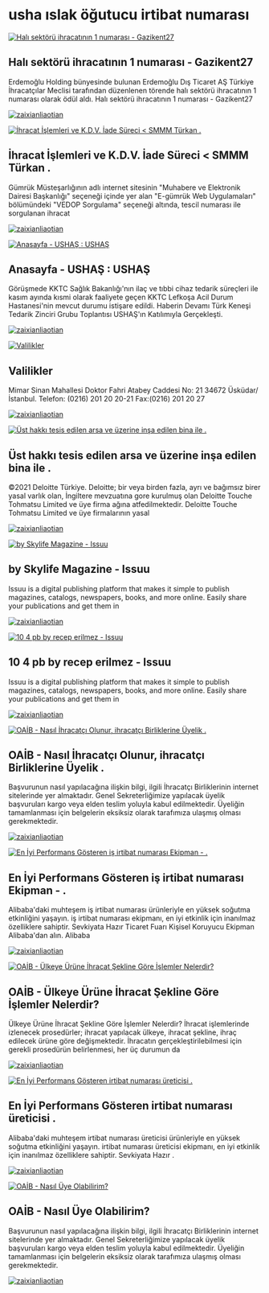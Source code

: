 # usha ıslak öğutucu irtibat numarası
<a href="https://mnn.zoosnet.net/LR/Chatpre.aspx?id=MNN94995150&p=https://topgrinding.com/" target="_blank">![Halı sektörü ihracatının 1 numarası - Gazikent27](https://github.com/technlg/images/blob/main/25.jpg)</a>
## Halı sektörü ihracatının 1 numarası - Gazikent27
Erdemoğlu Holding bünyesinde bulunan Erdemoğlu Dış Ticaret AŞ Türkiye İhracatçılar Meclisi tarafından düzenlenen törende halı sektörü ihracatının 1 numarası olarak ödül aldı. Halı sektörü ihracatının 1 numarası - Gazikent27
<a href="https://mnn.zoosnet.net/LR/Chatpre.aspx?id=MNN94995150&p=https://topgrinding.com/" target="_blank"><img src="https://github.com/technlg/images/raw/main/chat11.jpg" alt="zaixianliaotian"/></a><a href="//whatsapp.shibangsoft.com/WhatsApp.php" ><img src="https://github.com/technlg/images/raw/main/chat11.png" alt=""></a>
<a href="https://mnn.zoosnet.net/LR/Chatpre.aspx?id=MNN94995150&p=https://topgrinding.com/" target="_blank">![İhracat İşlemleri ve K.D.V. İade Süreci < SMMM Türkan .](https://github.com/technlg/images/blob/main/14.jpg)</a>
## İhracat İşlemleri ve K.D.V. İade Süreci < SMMM Türkan .
Gümrük Müsteşarlığının adlı internet sitesinin "Muhabere ve Elektronik Dairesi Başkanlığı" seçeneği içinde yer alan "E-gümrük Web Uygulamaları" bölümündeki "VEDOP Sorgulama" seçeneği altında, tescil numarası ile sorgulanan ihracat
<a href="https://mnn.zoosnet.net/LR/Chatpre.aspx?id=MNN94995150&p=https://topgrinding.com/" target="_blank"><img src="https://github.com/technlg/images/raw/main/chat11.jpg" alt="zaixianliaotian"/></a><a href="//whatsapp.shibangsoft.com/WhatsApp.php" ><img src="https://github.com/technlg/images/raw/main/chat11.png" alt=""></a>
<a href="https://mnn.zoosnet.net/LR/Chatpre.aspx?id=MNN94995150&p=https://topgrinding.com/" target="_blank">![Anasayfa - USHAŞ : USHAŞ](https://github.com/technlg/images/blob/main/53.jpg)</a>
## Anasayfa - USHAŞ : USHAŞ
Görüşmede KKTC Sağlık Bakanlığı'nın ilaç ve tıbbi cihaz tedarik süreçleri ile kasım ayında kısmi olarak faaliyete geçen KKTC Lefkoşa Acil Durum Hastanesi'nin mevcut durumu istişare edildi. Haberin Devamı Türk Keneşi Tedarik Zinciri Grubu Toplantısı USHAŞ'ın Katılımıyla Gerçekleşti.
<a href="https://mnn.zoosnet.net/LR/Chatpre.aspx?id=MNN94995150&p=https://topgrinding.com/" target="_blank"><img src="https://github.com/technlg/images/raw/main/chat11.jpg" alt="zaixianliaotian"/></a><a href="//whatsapp.shibangsoft.com/WhatsApp.php" ><img src="https://github.com/technlg/images/raw/main/chat11.png" alt=""></a>
<a href="https://mnn.zoosnet.net/LR/Chatpre.aspx?id=MNN94995150&p=https://topgrinding.com/" target="_blank">![Valilikler](https://github.com/technlg/images/blob/main/2.jpg)</a>
## Valilikler
Mimar Sinan Mahallesi Doktor Fahri Atabey Caddesi No: 21 34672 Üsküdar/İstanbul. Telefon: (0216) 201 20 20-21 Fax:(0216) 201 20 27
<a href="https://mnn.zoosnet.net/LR/Chatpre.aspx?id=MNN94995150&p=https://topgrinding.com/" target="_blank"><img src="https://github.com/technlg/images/raw/main/chat11.jpg" alt="zaixianliaotian"/></a><a href="//whatsapp.shibangsoft.com/WhatsApp.php" ><img src="https://github.com/technlg/images/raw/main/chat11.png" alt=""></a>
<a href="https://mnn.zoosnet.net/LR/Chatpre.aspx?id=MNN94995150&p=https://topgrinding.com/" target="_blank">![Üst hakkı tesis edilen arsa ve üzerine inşa edilen bina ile .](https://github.com/technlg/images/blob/main/47.jpg)</a>
## Üst hakkı tesis edilen arsa ve üzerine inşa edilen bina ile .
©2021 Deloitte Türkiye. Deloitte; bir veya birden fazla, ayrı ve bağımsız birer yasal varlık olan, İngiltere mevzuatına gore kurulmuş olan Deloitte Touche Tohmatsu Limited ve üye firma ağına atfedilmektedir. Deloitte Touche Tohmatsu Limited ve üye firmalarının yasal 
<a href="https://mnn.zoosnet.net/LR/Chatpre.aspx?id=MNN94995150&p=https://topgrinding.com/" target="_blank"><img src="https://github.com/technlg/images/raw/main/chat11.jpg" alt="zaixianliaotian"/></a><a href="//whatsapp.shibangsoft.com/WhatsApp.php" ><img src="https://github.com/technlg/images/raw/main/chat11.png" alt=""></a>
<a href="https://mnn.zoosnet.net/LR/Chatpre.aspx?id=MNN94995150&p=https://topgrinding.com/" target="_blank">![ by Skylife Magazine - Issuu](https://github.com/technlg/images/blob/main/47.jpg)</a>
##  by Skylife Magazine - Issuu
Issuu is a digital publishing platform that makes it simple to publish magazines, catalogs, newspapers, books, and more online. Easily share your publications and get them in 
<a href="https://mnn.zoosnet.net/LR/Chatpre.aspx?id=MNN94995150&p=https://topgrinding.com/" target="_blank"><img src="https://github.com/technlg/images/raw/main/chat11.jpg" alt="zaixianliaotian"/></a><a href="//whatsapp.shibangsoft.com/WhatsApp.php" ><img src="https://github.com/technlg/images/raw/main/chat11.png" alt=""></a>
<a href="https://mnn.zoosnet.net/LR/Chatpre.aspx?id=MNN94995150&p=https://topgrinding.com/" target="_blank">![10 4 pb by recep erilmez - Issuu](https://github.com/technlg/images/blob/main/51.jpg)</a>
## 10 4 pb by recep erilmez - Issuu
Issuu is a digital publishing platform that makes it simple to publish magazines, catalogs, newspapers, books, and more online. Easily share your publications and get them in 
<a href="https://mnn.zoosnet.net/LR/Chatpre.aspx?id=MNN94995150&p=https://topgrinding.com/" target="_blank"><img src="https://github.com/technlg/images/raw/main/chat11.jpg" alt="zaixianliaotian"/></a><a href="//whatsapp.shibangsoft.com/WhatsApp.php" ><img src="https://github.com/technlg/images/raw/main/chat11.png" alt=""></a>
<a href="https://mnn.zoosnet.net/LR/Chatpre.aspx?id=MNN94995150&p=https://topgrinding.com/" target="_blank">![OAİB - Nasıl İhracatçı Olunur, ihracatçı Birliklerine Üyelik .](https://github.com/technlg/images/blob/main/36.jpg)</a>
## OAİB - Nasıl İhracatçı Olunur, ihracatçı Birliklerine Üyelik .
Başvurunun nasıl yapılacağına ilişkin bilgi, ilgili İhracatçı Birliklerinin internet sitelerinde yer almaktadır. Genel Sekreterliğimize yapılacak üyelik başvuruları kargo veya elden teslim yoluyla kabul edilmektedir. Üyeliğin tamamlanması için belgelerin eksiksiz olarak tarafımıza ulaşmış olması gerekmektedir.
<a href="https://mnn.zoosnet.net/LR/Chatpre.aspx?id=MNN94995150&p=https://topgrinding.com/" target="_blank"><img src="https://github.com/technlg/images/raw/main/chat11.jpg" alt="zaixianliaotian"/></a><a href="//whatsapp.shibangsoft.com/WhatsApp.php" ><img src="https://github.com/technlg/images/raw/main/chat11.png" alt=""></a>
<a href="https://mnn.zoosnet.net/LR/Chatpre.aspx?id=MNN94995150&p=https://topgrinding.com/" target="_blank">![En İyi Performans Gösteren iş irtibat numarası Ekipman - .](https://github.com/technlg/images/blob/main/63.jpg)</a>
## En İyi Performans Gösteren iş irtibat numarası Ekipman - .
Alibaba'daki muhteşem iş irtibat numarası ürünleriyle en yüksek soğutma etkinliğini yaşayın. iş irtibat numarası ekipmanı, en iyi etkinlik için inanılmaz özelliklere sahiptir. Sevkiyata Hazır Ticaret Fuarı Kişisel Koruyucu Ekipman Alibaba'dan alın. Alibaba
<a href="https://mnn.zoosnet.net/LR/Chatpre.aspx?id=MNN94995150&p=https://topgrinding.com/" target="_blank"><img src="https://github.com/technlg/images/raw/main/chat11.jpg" alt="zaixianliaotian"/></a><a href="//whatsapp.shibangsoft.com/WhatsApp.php" ><img src="https://github.com/technlg/images/raw/main/chat11.png" alt=""></a>
<a href="https://mnn.zoosnet.net/LR/Chatpre.aspx?id=MNN94995150&p=https://topgrinding.com/" target="_blank">![OAİB - Ülkeye Ürüne İhracat Şekline Göre İşlemler Nelerdir?](https://github.com/technlg/images/blob/main/6.jpg)</a>
## OAİB - Ülkeye Ürüne İhracat Şekline Göre İşlemler Nelerdir?
Ülkeye Ürüne İhracat Şekline Göre İşlemler Nelerdir? İhracat işlemlerinde izlenecek prosedürler; ihracat yapılacak ülkeye, ihracat şekline, ihraç edilecek ürüne göre değişmektedir. İhracatın gerçekleştirilebilmesi için gerekli prosedürün belirlenmesi, her üç durumun da
<a href="https://mnn.zoosnet.net/LR/Chatpre.aspx?id=MNN94995150&p=https://topgrinding.com/" target="_blank"><img src="https://github.com/technlg/images/raw/main/chat11.jpg" alt="zaixianliaotian"/></a><a href="//whatsapp.shibangsoft.com/WhatsApp.php" ><img src="https://github.com/technlg/images/raw/main/chat11.png" alt=""></a>
<a href="https://mnn.zoosnet.net/LR/Chatpre.aspx?id=MNN94995150&p=https://topgrinding.com/" target="_blank">![En İyi Performans Gösteren irtibat numarası üreticisi .](https://github.com/technlg/images/blob/main/39.jpg)</a>
## En İyi Performans Gösteren irtibat numarası üreticisi .
Alibaba'daki muhteşem irtibat numarası üreticisi ürünleriyle en yüksek soğutma etkinliğini yaşayın. irtibat numarası üreticisi ekipmanı, en iyi etkinlik için inanılmaz özelliklere sahiptir. Sevkiyata Hazır .
<a href="https://mnn.zoosnet.net/LR/Chatpre.aspx?id=MNN94995150&p=https://topgrinding.com/" target="_blank"><img src="https://github.com/technlg/images/raw/main/chat11.jpg" alt="zaixianliaotian"/></a><a href="//whatsapp.shibangsoft.com/WhatsApp.php" ><img src="https://github.com/technlg/images/raw/main/chat11.png" alt=""></a>
<a href="https://mnn.zoosnet.net/LR/Chatpre.aspx?id=MNN94995150&p=https://topgrinding.com/" target="_blank">![OAİB - Nasıl Üye Olabilirim?](https://github.com/technlg/images/blob/main/12.jpg)</a>
## OAİB - Nasıl Üye Olabilirim?
Başvurunun nasıl yapılacağına ilişkin bilgi, ilgili İhracatçı Birliklerinin internet sitelerinde yer almaktadır. Genel Sekreterliğimize yapılacak üyelik başvuruları kargo veya elden teslim yoluyla kabul edilmektedir. Üyeliğin tamamlanması için belgelerin eksiksiz olarak tarafımıza ulaşmış olması gerekmektedir.
<a href="https://mnn.zoosnet.net/LR/Chatpre.aspx?id=MNN94995150&p=https://topgrinding.com/" target="_blank"><img src="https://github.com/technlg/images/raw/main/chat11.jpg" alt="zaixianliaotian"/></a><a href="//whatsapp.shibangsoft.com/WhatsApp.php" ><img src="https://github.com/technlg/images/raw/main/chat11.png" alt=""></a>

